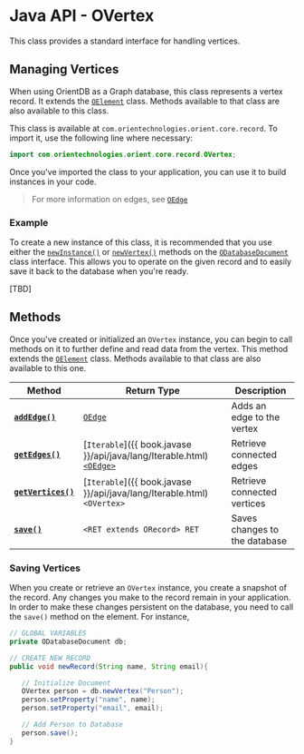 
# Java API - OVertex

This class provides a standard interface for handling vertices.

## Managing Vertices

When using OrientDB as a Graph database, this class represents a vertex record.  It extends the [`OElement`](OElement.md) class.  Methods available to that class are also available to this class.

This class is available at `com.orientechnologies.orient.core.record`.  To import it, use the following line where necessary:

```java
import com.orientechnologies.orient.core.record.OVertex;
```

Once you've imported the class to your application, you can use it to build instances in your code.

>For more information on edges, see [`OEdge`](OEdge.md)

### Example

To create a new instance of this class, it is recommended that you use either the [`newInstance()`](ODatabaseDocument/newInstance.md) or [`newVertex()`](ODatabaseDocument/newVertex.md) methods on the [`ODatabaseDocument`](ODatabaseDocument.md) class interface.  This allows you to operate on the given record and to easily save it back to the database when you're ready.

[TBD]

## Methods

Once you've created or initialized an `OVertex` instance, you can begin to call methods on it to further define and read data from the vertex.  This method extends the [`OElement`](OElement.md) class.  Methods available to that class are also available to this one.

| Method | Return Type | Description |
|---|---|---|
| [**`addEdge()`**](OVertex/addEdge.md) | [`OEdge`](OEdge.md) | Adds an edge to the vertex |
| [**`getEdges()`**](OVertex/getEdges.md) | [`Iterable`]({{ book.javase }}/api/java/lang/Iterable.html)[`<OEdge>`](OEdge.md) | Retrieve connected edges |
| [**`getVertices()`**](OVertex/getVertices.md) | [`Iterable`]({{ book.javase }}/api/java/lang/Iterable.html)`<OVertex>` | Retrieve connected vertices |
| [**`save()`**](#saving-vertices) | `<RET extends ORecord> RET` | Saves changes to the database |

### Saving Vertices 

When you create or retrieve an `OVertex` instance, you create a snapshot of the record.  Any changes you make to the record remain in your application.  In order to make these changes persistent on the database, you need to call the `save()` method on the element.  For instance,

```java
// GLOBAL VARIABLES
private ODatabaseDocument db;

// CREATE NEW RECORD
public void newRecord(String name, String email){

   // Initialize Document
   OVertex person = db.newVertex("Person");
   person.setProperty("name", name);
   person.setProperty("email", email);

   // Add Person to Database
   person.save();
}
```

